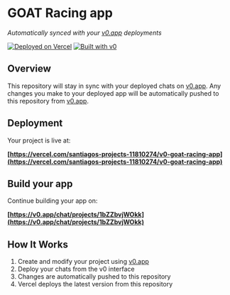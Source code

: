 # GOAT Racing app

*Automatically synced with your [v0.app](https://v0.app) deployments*

[![Deployed on Vercel](https://img.shields.io/badge/Deployed%20on-Vercel-black?style=for-the-badge&logo=vercel)](https://vercel.com/santiagos-projects-11810274/v0-goat-racing-app)
[![Built with v0](https://img.shields.io/badge/Built%20with-v0.app-black?style=for-the-badge)](https://v0.app/chat/projects/1bZZbvjWOkk)

## Overview

This repository will stay in sync with your deployed chats on [v0.app](https://v0.app).
Any changes you make to your deployed app will be automatically pushed to this repository from [v0.app](https://v0.app).

## Deployment

Your project is live at:

**[https://vercel.com/santiagos-projects-11810274/v0-goat-racing-app](https://vercel.com/santiagos-projects-11810274/v0-goat-racing-app)**

## Build your app

Continue building your app on:

**[https://v0.app/chat/projects/1bZZbvjWOkk](https://v0.app/chat/projects/1bZZbvjWOkk)**

## How It Works

1. Create and modify your project using [v0.app](https://v0.app)
2. Deploy your chats from the v0 interface
3. Changes are automatically pushed to this repository
4. Vercel deploys the latest version from this repository